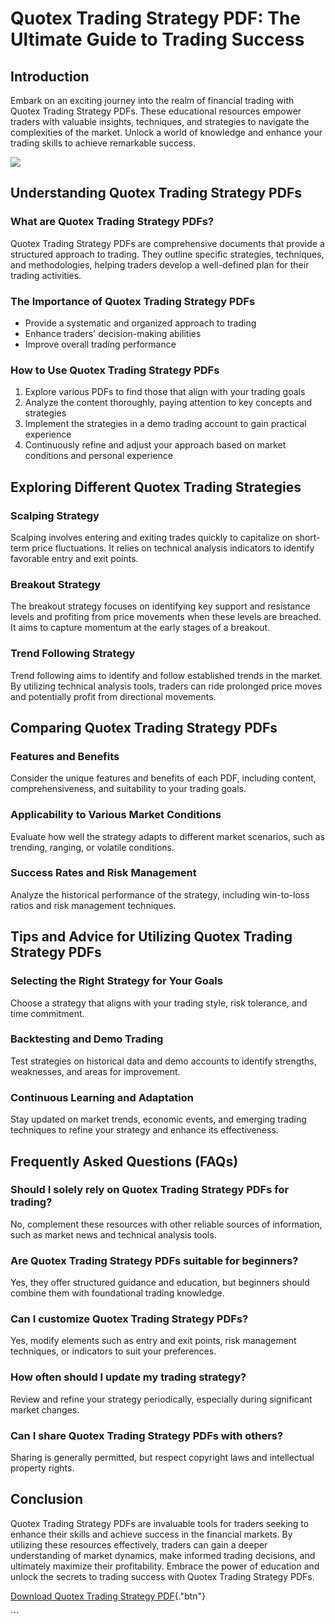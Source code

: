 # Quotex Trading Strategy PDF: The Ultimate Guide to Trading Success

## Introduction

Embark on an exciting journey into the realm of financial trading with
Quotex Trading Strategy PDFs. These educational resources empower
traders with valuable insights, techniques, and strategies to navigate
the complexities of the market. Unlock a world of knowledge and enhance
your trading skills to achieve remarkable success.

[![](https://static.quotex.io/files/4_en/300_250.jpg)](https://traff.sbs/brokerqxlid)

## Understanding Quotex Trading Strategy PDFs

### What are Quotex Trading Strategy PDFs?

Quotex Trading Strategy PDFs are comprehensive documents that provide a
structured approach to trading. They outline specific strategies,
techniques, and methodologies, helping traders develop a well-defined
plan for their trading activities.

### The Importance of Quotex Trading Strategy PDFs

-   Provide a systematic and organized approach to trading
-   Enhance traders\' decision-making abilities
-   Improve overall trading performance

### How to Use Quotex Trading Strategy PDFs

1.  Explore various PDFs to find those that align with your trading
    goals
2.  Analyze the content thoroughly, paying attention to key concepts and
    strategies
3.  Implement the strategies in a demo trading account to gain practical
    experience
4.  Continuously refine and adjust your approach based on market
    conditions and personal experience

## Exploring Different Quotex Trading Strategies

### Scalping Strategy

Scalping involves entering and exiting trades quickly to capitalize on
short-term price fluctuations. It relies on technical analysis
indicators to identify favorable entry and exit points.

### Breakout Strategy

The breakout strategy focuses on identifying key support and resistance
levels and profiting from price movements when these levels are
breached. It aims to capture momentum at the early stages of a breakout.

### Trend Following Strategy

Trend following aims to identify and follow established trends in the
market. By utilizing technical analysis tools, traders can ride
prolonged price moves and potentially profit from directional movements.

## Comparing Quotex Trading Strategy PDFs

### Features and Benefits

Consider the unique features and benefits of each PDF, including
content, comprehensiveness, and suitability to your trading goals.

### Applicability to Various Market Conditions

Evaluate how well the strategy adapts to different market scenarios,
such as trending, ranging, or volatile conditions.

### Success Rates and Risk Management

Analyze the historical performance of the strategy, including
win-to-loss ratios and risk management techniques.

## Tips and Advice for Utilizing Quotex Trading Strategy PDFs

### Selecting the Right Strategy for Your Goals

Choose a strategy that aligns with your trading style, risk tolerance,
and time commitment.

### Backtesting and Demo Trading

Test strategies on historical data and demo accounts to identify
strengths, weaknesses, and areas for improvement.

### Continuous Learning and Adaptation

Stay updated on market trends, economic events, and emerging trading
techniques to refine your strategy and enhance its effectiveness.

## Frequently Asked Questions (FAQs)

### Should I solely rely on Quotex Trading Strategy PDFs for trading?

No, complement these resources with other reliable sources of
information, such as market news and technical analysis tools.

### Are Quotex Trading Strategy PDFs suitable for beginners?

Yes, they offer structured guidance and education, but beginners should
combine them with foundational trading knowledge.

### Can I customize Quotex Trading Strategy PDFs?

Yes, modify elements such as entry and exit points, risk management
techniques, or indicators to suit your preferences.

### How often should I update my trading strategy?

Review and refine your strategy periodically, especially during
significant market changes.

### Can I share Quotex Trading Strategy PDFs with others?

Sharing is generally permitted, but respect copyright laws and
intellectual property rights.

## Conclusion

Quotex Trading Strategy PDFs are invaluable tools for traders seeking to
enhance their skills and achieve success in the financial markets. By
utilizing these resources effectively, traders can gain a deeper
understanding of market dynamics, make informed trading decisions, and
ultimately maximize their profitability. Embrace the power of education
and unlock the secrets to trading success with Quotex Trading Strategy
PDFs.

[Download Quotex Trading Strategy
PDF](\%22https://example.com/quotex-trading-strategy-pdf\%22){."btn"}

\`\`\`

